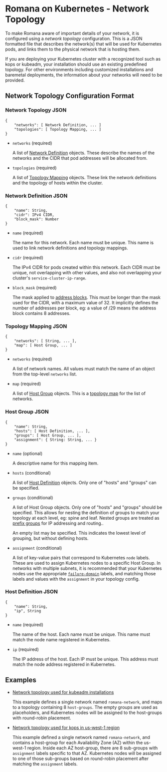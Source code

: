 # Romana on Kubernetes - Network Topology

To make Romana aware of important details of your network, it is configured using a _network topology_ configuration.
This is a JSON formatted file that describes the network(s) that will be used for Kubernetes pods, and links them to the physical network that is hosting them.

If you are deploying your Kubernetes cluster with a recognized tool such as kops or kubeadm, your installation should use an existing predefined topology.
For other environments including customized installations and baremetal deployments, the information about your networks will need to be provided.

## Network Topology Configuration Format

### Network Topology JSON

```json5
{
    "networks": [ Network Definition, ... ]
    "topologies": [ Topology Mapping, ... ]
}
```

* `networks` (required)

  A list of [Network Definition](#network-definition-json) objects. These describe the names of the networks and the CIDR that pod addresses will be allocated from.

* `topologies` (required)

  A list of [Topology Mapping](#topology-mapping-json) objects. These link the network definitions and the topology of hosts within the cluster.

### Network Definition JSON

```json5
{
    "name": String,
    "cidr": IPv4 CIDR,
    "block_mask": Number
}
```

* `name` (required)

  The name for this network. Each name must be unique. This name is used to link network definitions and topology mappings.

* `cidr` (required)
  
  The IPv4 CIDR for pods created within this network. Each CIDR must be unique, not overlapping with other values, and also not overlapping your cluster's `service-cluster-ip-range`.

* `block_mask` (required)

  The mask applied to [address blocks](../romana#romana-address-blocks). This must be longer than the mask used for the CIDR, with a maximum value of 32.
  It implicitly defines the number of addresses per block, eg: a value of /29 means the address block contains 8 addresses.

### Topology Mapping JSON

```json5
{
    "networks": [ String, ... ],
    "map": [ Host Group, ... ]
}
```

* `networks` (required)

  A list of network names. All values must match the name of an object from the top-level `networks` list.

* `map` (required)

  A list of [Host Group](#host-group-json) objects. This is a [topology map](../romana#topology-map) for the list of networks.

### Host Group JSON

```json5
{
    "name": String,
    "hosts": [ Host Definition, ... ],
    "groups": [ Host Group, ... ],
    "assignment": { String: String, ... }
}
```

* `name` (optional)

  A descriptive name for this mapping item.

* `hosts` (conditional)

  A list of [Host Definition](#host-definition-json) objects. Only one of "hosts" and "groups" can be specified.

* `groups` (conditional)

  A list of Host Group objects. Only one of "hosts" and "groups" should be specified.
  This allows for nesting the definition of groups to match your topology at each level, eg: spine and leaf.
  Nested groups are treated as [prefix groups](../romana#prefix-groups) for IP addressing and routing..

  An empty list may be specified. This indicates the lowest level of grouping, but without defining hosts.


* `assignment` (conditional)

  A list of key-value pairs that correspond to Kubernetes `node` labels. These are used to assign Kubernetes nodes to a specific Host Group.
  In networks with multiple subnets, it is recommended that your Kubernetes nodes use the appropriate [`failure-domain`](https://kubernetes.io/docs/reference/labels-annotations-taints/) labels, and matching those labels and values with the `assignment` in your topology config.

### Host Definition JSON

```json5
{
    "name": String,
    "ip", String
}
```

* `name` (required)

  The name of the host. Each name must be unique. This name must match the node name registered in Kubernetes.

* `ip` (required)

  The IP address of the host. Each IP must be unique. This address must match the node address registered in Kubernetes.


## Examples

- [Network topology used for kubeadm installations](../../containerize/targets/daemon/kubeadm-network.json)

  This example defines a single network named `romana-network`, and maps to a topology containing 8 `host-groups`.
  The empty groups are used as placeholders, and Kubernetes nodes will be assigned to the host-groups with round-robin placement.

- [Network topology used for kops in us-west-1 region](../../containerize/targets/daemon/aws-us-west-1.json)

  This example defined a single network named `romana-network`, and contains a host-group for each Availability Zone (AZ) within the us-west-1 region.
  Inside each AZ host-group, there are 8 sub-groups with `assignment` labels specific to that AZ.
  Kubernetes nodes will be assigned to one of those sub-groups based on round-robin placement after matching the `assignment` labels.
